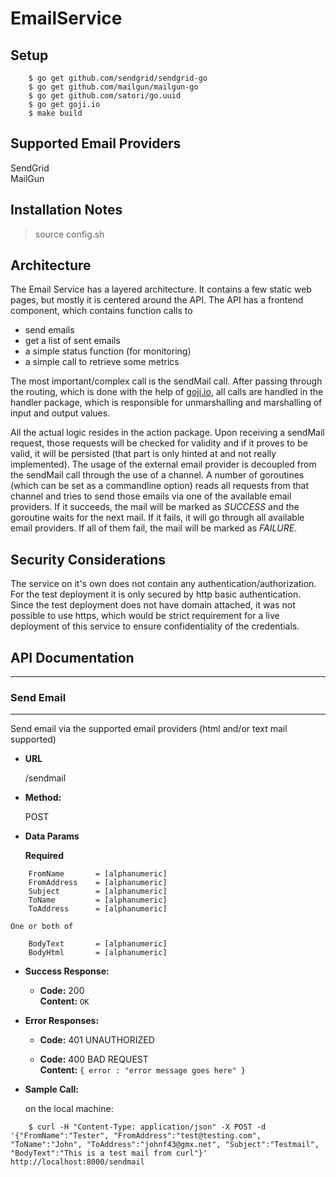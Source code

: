 # EmailService

## Setup
```
    $ go get github.com/sendgrid/sendgrid-go
    $ go get github.com/mailgun/mailgun-go
    $ go get github.com/satori/go.uuid
    $ go get goji.io
    $ make build
```
## Supported Email Providers

SendGrid<br/>
MailGun

## Installation Notes

> source config.sh<br/>

## Architecture

The Email Service has a layered architecture.
It contains a few static web pages, but mostly it is centered around the API.
The API has a frontend component, which contains function calls to
- send emails
- get a list of sent emails
- a simple status function (for monitoring)
- a simple call to retrieve some metrics

The most important/complex call is the sendMail call.
After passing through the routing, which is done with the help of [goji.io](https://goji.io/), all calls are handled in the handler package,
which is responsible for unmarshalling and marshalling of input and output values.

All the actual logic resides in the action package. Upon receiving a sendMail request, those requests will be checked for validity and if it proves to be
valid, it will be persisted (that part is only hinted at and not really implemented).
The usage of the external email provider is decoupled from the sendMail call through the use of a channel.
A number of goroutines (which can be set as a commandline option) reads all requests from that channel and tries to send those emails via one of the available
email providers. If it succeeds, the mail will be marked as _SUCCESS_ and the goroutine waits for the next mail. If it fails, it will go through all
available email providers. If all of them fail, the mail will be marked as _FAILURE_.

## Security Considerations

The service on it's own does not contain any authentication/authorization. For the test deployment it is only secured by http basic authentication.
Since the test deployment does not have domain attached, it was not possible to use https, which would be strict requirement for a live deployment of this
service to ensure confidentiality of the credentials.

## API Documentation
----
### Send Email
----
  Send email via the supported email providers (html and/or text mail supported)

* **URL**

  /sendmail

* **Method:**

  POST

* **Data Params**

  **Required**
```
  	FromName       = [alphanumeric]
  	FromAddress    = [alphanumeric]
  	Subject        = [alphanumeric]
  	ToName         = [alphanumeric]
  	ToAddress      = [alphanumeric]
```

    One or both of
    

```
    BodyText       = [alphanumeric]
    BodyHtml       = [alphanumeric]
```

* **Success Response:**

  * **Code:** 200 <br />
    **Content:** `OK`<br />

* **Error Responses:**

  * **Code:** 401 UNAUTHORIZED <br />

  * **Code:** 400 BAD REQUEST <br />
    **Content:** `{ error : "error message goes here" }`

* **Sample Call:**

    on the local machine:
```
    $ curl -H "Content-Type: application/json" -X POST -d '{"FromName":"Tester", "FromAddress":"test@testing.com", "ToName":"John", "ToAddress":"johnf43@gmx.net", "Subject":"Testmail", "BodyText":"This is a test mail from curl"}' http://localhost:8000/sendmail
```

